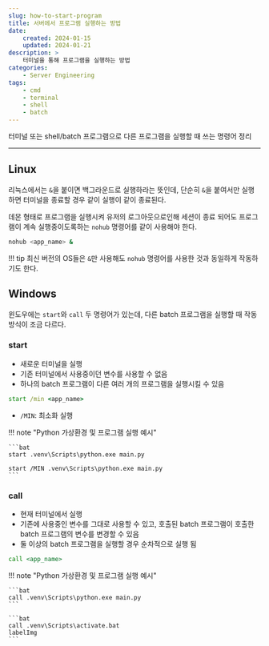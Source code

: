 ```yaml
---
slug: how-to-start-program
title: 서버에서 프로그램 실행하는 방법
date:
    created: 2024-01-15
    updated: 2024-01-21
description: >
    터미널을 통해 프로그램을 실행하는 방법
categories:
    - Server Engineering
tags:
    - cmd
    - terminal
    - shell
    - batch
---
```


터미널 또는 shell/batch 프로그램으로 다른 프로그램을 실행할 때 쓰는 명령어 정리  

<!-- more -->

---

## Linux

리눅스에서는 `&`을 붙이면 백그라운드로 실행하라는 뜻인데, 단순히 `&`을 붙여서만 실행하면 터미널을 종료할 경우 같이 실행이 같이 종료된다.  

데몬 형태로 프로그램을 실행시켜 유저의 로그아웃으로인해 세션이 종료 되어도 프로그램이 계속 실행중이도록하는 `nohub` 명령어를 같이 사용해야 한다.  

```bash
nohub <app_name> &
```

!!! tip
    최신 버전의 OS들은 `&`만 사용해도 `nohub` 명령어를 사용한 것과 동일하게 작동하기도 한다.  

## Windows

윈도우에는 `start`와 `call` 두 명령어가 있는데, 다른 batch 프로그램을 실행할 때 작동 방식이 조금 다르다.  

### start

- 새로운 터미널을 실행
- 기존 터미널에서 사용중이던 변수를 사용할 수 없음
- 하나의 batch 프로그램이 다른 여러 개의 프로그램을 실행시킬 수 있음

```bat
start /min <app_name>
```

- `/MIN`: 최소화 실행

!!! note "Python 가상환경 및 프로그램 실행 예시"

    ```bat
    start .venv\Scripts\python.exe main.py

    start /MIN .venv\Scripts\python.exe main.py
    ```

### call

- 현재 터미널에서 실행
- 기존에 사용중인 변수를 그대로 사용할 수 있고, 호출된 batch 프로그램이 호출한 batch 프로그램의 변수를 변경할 수 있음
- 둘 이상의 batch 프로그램을 실행할 경우 순차적으로 실행 됨

```bat
call <app_name>
```

!!! note "Python 가상환경 및 프로그램 실행 예시"

    ```bat
    call .venv\Scripts\python.exe main.py
    ```

    ```bat
    call .venv\Scripts\activate.bat
    labelImg
    ```